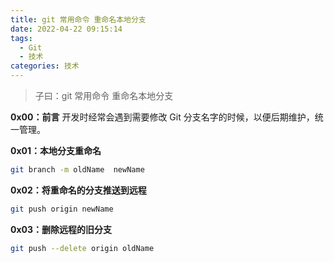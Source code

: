 ```yaml
---
title: git 常用命令 重命名本地分支
date: 2022-04-22 09:15:14
tags:
  - Git
  - 技术
categories: 技术
---
```


> 子曰：git 常用命令 重命名本地分支

**0x00：前言**
开发时经常会遇到需要修改 Git 分支名字的时候，以便后期维护，统一管理。

**0x01：本地分支重命名**
```bash
git branch -m oldName  newName
```

<!--more-->

**0x02：将重命名的分支推送到远程**
```bash
git push origin newName
```

**0x03：删除远程的旧分支**
```bash
git push --delete origin oldName
```
